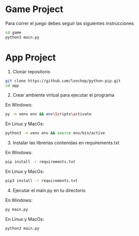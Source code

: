 # Game Project

Para correr el juego debes seguir las siguientes instrucciones

```sh
cd game
python3 main.py
```

# App Project

1. Clonar repositorio

```sh
git clone https://github.com/lonchop/python-pip.git
cd app
```

2. Crear ambiente virtual para ejecutar el programa

En Windows:

```sh
py -m venv env && env\Scripts\activate
```

En Linux y MacOs:

```sh
python3 -m venv env && source env/bin/active
```

3. Instalar las librerías contenidas en requirements.txt

En Windows:

```sh
pip install -r requirements.txt
```

En Linux y MacOs:

```sh
pip3 install -r requirements.txt
```

4. Ejecutar el main.py en tu directorio

En Windows:

```sh
py main.py
```

En Linux y MacOs:

```sh
python3 main.py
```
